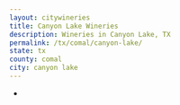 ```yaml
---
layout: citywineries
title: Canyon Lake Wineries
description: Wineries in Canyon Lake, TX
permalink: /tx/comal/canyon-lake/
state: tx
county: comal
city: canyon lake
---
```

-
